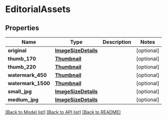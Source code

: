 # EditorialAssets

## Properties
Name | Type | Description | Notes
------------ | ------------- | ------------- | -------------
**original** | [**ImageSizeDetails**](ImageSizeDetails.md) |  | [optional] 
**thumb_170** | [**Thumbnail**](Thumbnail.md) |  | [optional] 
**thumb_220** | [**Thumbnail**](Thumbnail.md) |  | [optional] 
**watermark_450** | [**Thumbnail**](Thumbnail.md) |  | [optional] 
**watermark_1500** | [**Thumbnail**](Thumbnail.md) |  | [optional] 
**small_jpg** | [**ImageSizeDetails**](ImageSizeDetails.md) |  | [optional] 
**medium_jpg** | [**ImageSizeDetails**](ImageSizeDetails.md) |  | [optional] 

[[Back to Model list]](../README.md#documentation-for-models) [[Back to API list]](../README.md#documentation-for-api-endpoints) [[Back to README]](../README.md)

